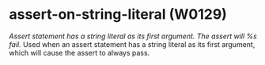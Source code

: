 # assert-on-string-literal (W0129)
*Assert statement has a string literal as its first argument. The assert
will %s fail.* Used when an assert statement has a string literal as its
first argument, which will cause the assert to always pass.
